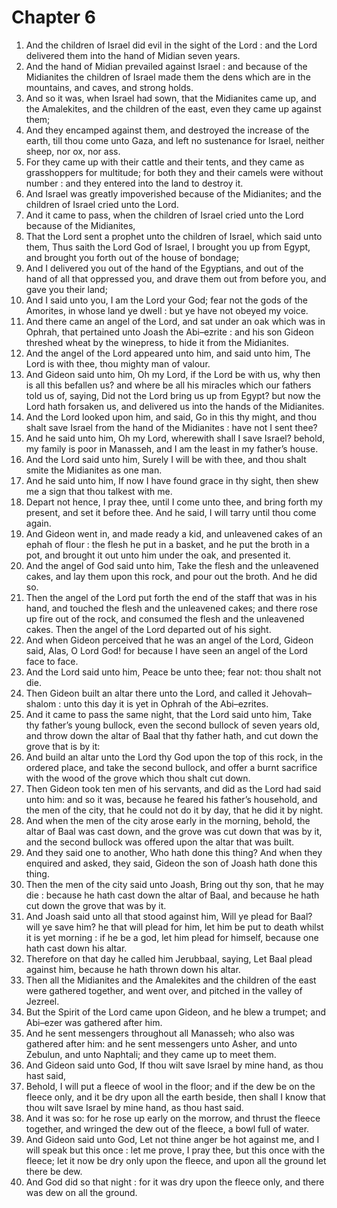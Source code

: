 # Chapter 6

1. And the children of Israel did evil in the sight of the Lord : and the Lord delivered them into the hand of Midian seven years.
2. And the hand of Midian prevailed against Israel : and because of the Midianites the children of Israel made them the dens which are in the mountains, and caves, and strong holds.
3. And so it was, when Israel had sown, that the Midianites came up, and the Amalekites, and the children of the east, even they came up against them;
4. And they encamped against them, and destroyed the increase of the earth, till thou come unto Gaza, and left no sustenance for Israel, neither sheep, nor ox, nor ass.
5. For they came up with their cattle and their tents, and they came as grasshoppers for multitude; for both they and their camels were without number : and they entered into the land to destroy it.
6. And Israel was greatly impoverished because of the Midianites; and the children of Israel cried unto the Lord.
7. And it came to pass, when the children of Israel cried unto the Lord because of the Midianites,
8. That the Lord sent a prophet unto the children of Israel, which said unto them, Thus saith the Lord God of Israel, I brought you up from Egypt, and brought you forth out of the house of bondage;
9. And I delivered you out of the hand of the Egyptians, and out of the hand of all that oppressed you, and drave them out from before you, and gave you their land;
10. And I said unto you, I am the Lord your God; fear not the gods of the Amorites, in whose land ye dwell : but ye have not obeyed my voice.
11. And there came an angel of the Lord, and sat under an oak which was in Ophrah, that pertained unto Joash the Abi–ezrite : and his son Gideon threshed wheat by the winepress, to hide it from the Midianites.
12. And the angel of the Lord appeared unto him, and said unto him, The Lord is with thee, thou mighty man of valour.
13. And Gideon said unto him, Oh my Lord, if the Lord be with us, why then is all this befallen us? and where be all his miracles which our fathers told us of, saying, Did not the Lord bring us up from Egypt? but now the Lord hath forsaken us, and delivered us into the hands of the Midianites.
14. And the Lord looked upon him, and said, Go in this thy might, and thou shalt save Israel from the hand of the Midianites : have not I sent thee?
15. And he said unto him, Oh my Lord, wherewith shall I save Israel? behold, my family is poor in Manasseh, and I am the least in my father’s house.
16. And the Lord said unto him, Surely I will be with thee, and thou shalt smite the Midianites as one man.
17. And he said unto him, If now I have found grace in thy sight, then shew me a sign that thou talkest with me.
18. Depart not hence, I pray thee, until I come unto thee, and bring forth my present, and set it before thee. And he said, I will tarry until thou come again.
19. And Gideon went in, and made ready a kid, and unleavened cakes of an ephah of flour : the flesh he put in a basket, and he put the broth in a pot, and brought it out unto him under the oak, and presented it.
20. And the angel of God said unto him, Take the flesh and the unleavened cakes, and lay them upon this rock, and pour out the broth. And he did so.
21. Then the angel of the Lord put forth the end of the staff that was in his hand, and touched the flesh and the unleavened cakes; and there rose up fire out of the rock, and consumed the flesh and the unleavened cakes. Then the angel of the Lord departed out of his sight.
22. And when Gideon perceived that he was an angel of the Lord, Gideon said, Alas, O Lord God! for because I have seen an angel of the Lord face to face.
23. And the Lord said unto him, Peace be unto thee; fear not: thou shalt not die.
24. Then Gideon built an altar there unto the Lord, and called it Jehovah–shalom : unto this day it is yet in Ophrah of the Abi–ezrites.
25. And it came to pass the same night, that the Lord said unto him, Take thy father’s young bullock, even the second bullock of seven years old, and throw down the altar of Baal that thy father hath, and cut down the grove that is by it:
26. And build an altar unto the Lord thy God upon the top of this rock, in the ordered place, and take the second bullock, and offer a burnt sacrifice with the wood of the grove which thou shalt cut down.
27. Then Gideon took ten men of his servants, and did as the Lord had said unto him: and so it was, because he feared his father’s household, and the men of the city, that he could not do it by day, that he did it by night.
28. And when the men of the city arose early in the morning, behold, the altar of Baal was cast down, and the grove was cut down that was by it, and the second bullock was offered upon the altar that was built.
29. And they said one to another, Who hath done this thing? And when they enquired and asked, they said, Gideon the son of Joash hath done this thing.
30. Then the men of the city said unto Joash, Bring out thy son, that he may die : because he hath cast down the altar of Baal, and because he hath cut down the grove that was by it.
31. And Joash said unto all that stood against him, Will ye plead for Baal? will ye save him? he that will plead for him, let him be put to death whilst it is yet morning : if he be a god, let him plead for himself, because one hath cast down his altar.
32. Therefore on that day he called him Jerubbaal, saying, Let Baal plead against him, because he hath thrown down his altar.
33. Then all the Midianites and the Amalekites and the children of the east were gathered together, and went over, and pitched in the valley of Jezreel.
34. But the Spirit of the Lord came upon Gideon, and he blew a trumpet; and Abi–ezer was gathered after him.
35. And he sent messengers throughout all Manasseh; who also was gathered after him: and he sent messengers unto Asher, and unto Zebulun, and unto Naphtali; and they came up to meet them.
36. And Gideon said unto God, If thou wilt save Israel by mine hand, as thou hast said,
37. Behold, I will put a fleece of wool in the floor; and if the dew be on the fleece only, and it be dry upon all the earth beside, then shall I know that thou wilt save Israel by mine hand, as thou hast said.
38. And it was so: for he rose up early on the morrow, and thrust the fleece together, and wringed the dew out of the fleece, a bowl full of water.
39. And Gideon said unto God, Let not thine anger be hot against me, and I will speak but this once : let me prove, I pray thee, but this once with the fleece; let it now be dry only upon the fleece, and upon all the ground let there be dew.
40. And God did so that night : for it was dry upon the fleece only, and there was dew on all the ground.

